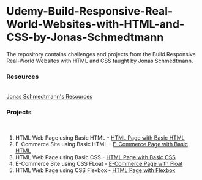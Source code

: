 # Udemy-Build-Responsive-Real-World-Websites-with-HTML-and-CSS-by-Jonas-Schmedtmann
The repository contains challenges and projects from the Build Responsive Real-World Websites with HTML and CSS taught by Jonas Schmedtmann.

### Resources
<br>
<a href="https://codingheroes.io/resources/">Jonas Schmedtmann's Resources</a>

### Projects
<br>

<ol>
 <li> HTML Web Page using Basic HTML -  <a href="https://sclauguico.github.io/html-page-basic-html/">HTML Page with Basic HTML</a>
 <li> E-Commerce Site using Basic HTML - <a href="https://sclauguico.github.io/ecommerce-converse-basic-html-css/">E-Commerce Page with Basic HTML</a>
 <li> HTML Web Page using Basic CSS - <a href="https://sclauguico.github.io/html-page-basic-css?/">HTML Page with Basic CSS</a>
 <li> E-Commerce Site using CSS FLoat - <a href="https://sclauguico.github.io/e-commerce-CSS-float/?">E-Commerce Page with Float</a>
 <li> HTML Web Page using CSS Flexbox - <a href="https://sclauguico.github.io/html-page-flexbox/">HTML Page with Flexbox</a>
</ol>
